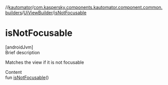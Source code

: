 //[kautomator](../../index.md)/[com.kaspersky.components.kautomator.component.common.builders](../index.md)/[UiViewBuilder](index.md)/[isNotFocusable](is-not-focusable.md)



# isNotFocusable  
[androidJvm]  
Brief description  


Matches the view if it is not focusable

  
Content  
fun [isNotFocusable](is-not-focusable.md)()  



